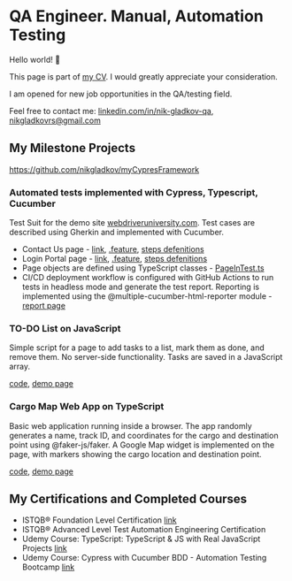 
# QA Engineer. Manual, Automation Testing

Hello world! 👋

This page is part of [my CV](https://docs.google.com/document/d/1bxHjkzotjIEDZwQybSp7udMX3wW_zbbdhgJpz75Ojgc/edit#heading=h.gjdgxs). I would greatly appreciate your consideration.

I am opened for new job opportunities in the QA/testing field. 

Feel free to contact me: [linkedin.com/in/nik-gladkov-qa](https://www.linkedin.com/in/nik-gladkov-qa/?locale=en_US), 
[nikgladkovrs@gmail.com](mailto:nikgladkovrs@gmail.com)  

## My Milestone Projects

https://github.com/nikgladkov/myCypresFramework

### Automated tests implemented with Cypress, Typescript, Cucumber

Test Suit for the demo site [webdriveruniversity.com](https://www.webdriveruniversity.com/). Test cases are described using Gherkin and implemented with Cucumber.
- Contact Us page - [link](https://www.webdriveruniversity.com/Contact-Us/contactus.html), [.feature](https://github.com/nikgladkov/CV/blob/main/cypress_project/cypress/e2e/Contact_Us_page/Contact_Us_page.feature), [steps defenitions](https://github.com/nikgladkov/CV/blob/main/cypress_project/cypress/support/step_definitions/Contact_Us_page.ts)
- Login Portal page - [link](https://www.webdriveruniversity.com/Login-Portal/index.html), [.feature](https://github.com/nikgladkov/CV/blob/main/cypress_project/cypress/e2e/Login-Portal_page/Login-Portal_page.feature), [steps defenitions](https://github.com/nikgladkov/CV/blob/main/cypress_project/cypress/support/step_definitions/Login-Portal_page.ts)
- Page objects are defined using TypeScript classes - [PageInTest.ts](https://github.com/nikgladkov/CV/blob/main/cypress_project/cypress/support/common_classes/PageInTest.ts)
- CI/CD deployment workflow is configured with GitHub Actions to run tests in headless mode and generate the test report. Reporting is implemented using the @multiple-cucumber-html-reporter module - [report page](https://nikgladkov.github.io/CV/cypress_project/cypress/reports/cucumber-html/index.html)

### TO-DO List on JavaScript

Simple script for a page to add tasks to a list, mark them as done, and remove them. No server-side functionality. Tasks are saved in a JavaScript array.

[code](https://github.com/nikgladkov/CV/blob/main/js_project/src/to-do-list.js), [demo page](https://nikgladkov.github.io/CV/js_project/js-to-do-list.html)

### Cargo Map Web App on TypeScript

Basic web application running inside a browser. The app randomly generates a name, track ID, and coordinates for the cargo and destination point using @faker-js/faker. A Google Map widget is implemented on the page, with markers showing the cargo location and destination point.

[code](https://github.com/nikgladkov/CV/tree/main/typescript_project/src), [demo page](https://nikgladkov.github.io/CV/typescript_project/ts_index.html)

## My Certifications and Completed Courses
- ISTQB® Foundation Level Certification [link](https://www.linkedin.com/in/nik-gladkov-qa/overlay/1718185635316/single-media-viewer/?locale=en_US&profileId=ACoAAAizuKsBG6hYAYmJnoqcQ3SAn1r4KqioYO8)
- ISTQB® Advanced Level Test Automation Engineering Certification
- Udemy Course: TypeScript: TypeScript & JS with Real JavaScript Projects [link](https://www.udemy.com/certificate/UC-0a6f6f51-7a3a-4123-ac9f-1bf0c05b883a/?utm_campaign=email&utm_medium=email&utm_source=sendgrid.com)
- Udemy Course: Cypress with Cucumber BDD - Automation Testing Bootcamp [link](https://www.udemy.com/certificate/UC-3b2d3d9e-4fef-4cf7-a900-6f7f177132ea/)
